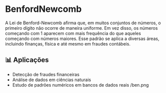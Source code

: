 # BenfordNewcomb

A Lei de Benford-Newcomb afirma que, em muitos conjuntos de números, o primeiro dígito não ocorre de maneira uniforme. Em vez disso, os números começando com 1 aparecem com mais frequência do que aqueles começando com números maiores. Esse padrão se aplica a diversas áreas, incluindo finanças, física e até mesmo em fraudes contábeis.

## 📊 Aplicações

- Detecção de fraudes financeiras
- Análise de dados em ciências naturais
- Estudo de padrões numéricos em bancos de dados reais
/ben.png
